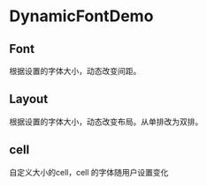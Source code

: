 #  DynamicFontDemo

## Font  
 根据设置的字体大小，动态改变间距。
 ## Layout
 根据设置的字体大小，动态改变布局。从单排改为双排。
 ## cell
自定义大小的cell，cell 的字体随用户设置变化

